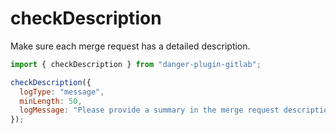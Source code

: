 # checkDescription

Make sure each merge request has a detailed description.

```javascript
import { checkDescription } from "danger-plugin-gitlab";

checkDescription({
  logType: "message",
  minLength: 50,
  logMessage: "Please provide a summary in the merge request description.",
});
```
